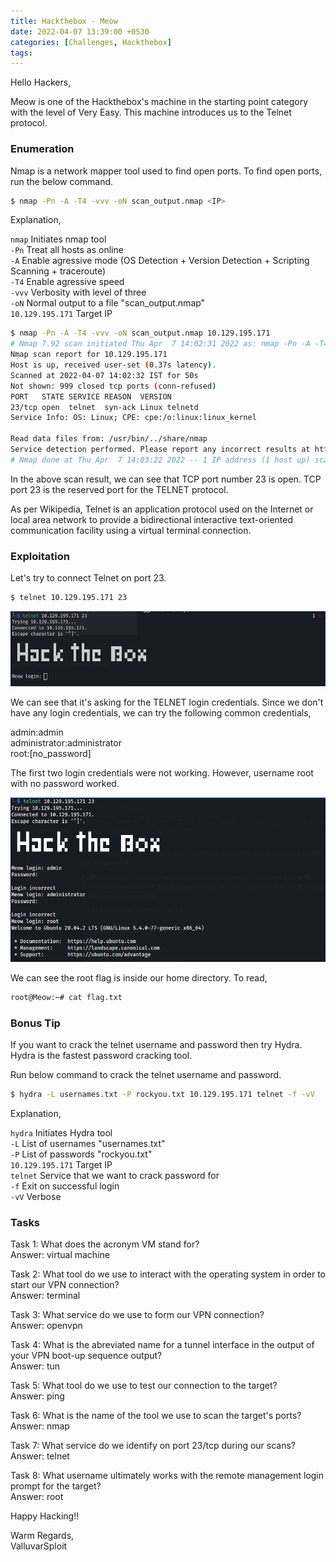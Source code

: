 ```yaml
---
title: Hackthebox - Meow
date: 2022-04-07 13:39:00 +0530
categories: [Challenges, Hackthebox]
tags:
---
```


Hello Hackers,  

Meow is one of the Hackthebox's machine in the starting point category with the level of Very Easy. This machine introduces us to the Telnet protocol.

### Enumeration 
Nmap is a network mapper tool used to find open ports. To find open ports, run the below command.

```bash
$ nmap -Pn -A -T4 -vvv -oN scan_output.nmap <IP>
```
Explanation,

`nmap` Initiates nmap tool   
`-Pn` Treat all hosts as online   
`-A` Enable agressive mode (OS Detection + Version Detection + Scripting Scanning + traceroute)  
`-T4` Enable agressive speed  
`-vvv` Verbosity with level of three  
`-oN` Normal output to  a file "scan_output.nmap"  
`10.129.195.171` Target IP

```bash
$ nmap -Pn -A -T4 -vvv -oN scan_output.nmap 10.129.195.171
# Nmap 7.92 scan initiated Thu Apr  7 14:02:31 2022 as: nmap -Pn -A -T4 -vvv -oN nmap/all-ports 10.129.195.171
Nmap scan report for 10.129.195.171
Host is up, received user-set (0.37s latency).
Scanned at 2022-04-07 14:02:32 IST for 50s
Not shown: 999 closed tcp ports (conn-refused)
PORT   STATE SERVICE REASON  VERSION
23/tcp open  telnet  syn-ack Linux telnetd
Service Info: OS: Linux; CPE: cpe:/o:linux:linux_kernel

Read data files from: /usr/bin/../share/nmap
Service detection performed. Please report any incorrect results at https://nmap.org/submit/ .
# Nmap done at Thu Apr  7 14:03:22 2022 -- 1 IP address (1 host up) scanned in 51.05 seconds
```

In the above scan result, we can see that TCP port number 23 is open. TCP port 23 is the reserved port for the TELNET protocol.

As per Wikipedia, Telnet is an application protocol used on the Internet or local area network to provide a bidirectional interactive text-oriented communication facility using a virtual terminal connection.

### Exploitation

Let's try to connect Telnet on port 23.

```bash
$ telnet 10.129.195.171 23
```
![telnet login](/assets/posts_assets/2022-04-07-Meow/2022-4-07-Meow-telnet-login.png)

We can see that it's asking for the TELNET login credentials. Since we don't have any login credentials, we can try the following common credentials,  

admin:admin  
administrator:administrator  
root:[no_password]

The first two login credentials were not working. However, username root with no password worked.

![telnet login success](/assets/posts_assets/2022-04-07-Meow/2022-4-07-Meow-telnet-login-success.png)

We can see the root flag is inside our home directory. To read,

```bash
root@Meow:~# cat flag.txt
```

### Bonus Tip
If you want to crack the telnet username and password then try Hydra. Hydra is the fastest password cracking tool.

Run below command to crack the telnet username and password.

```bash
$ hydra -L usernames.txt -P rockyou.txt 10.129.195.171 telnet -f -vV
```

Explanation,

`hydra` Initiates Hydra tool  
`-L` List of usernames "usernames.txt"  
`-P` List of passwords "rockyou.txt"  
`10.129.195.171` Target IP  
`telnet` Service that we want to crack password for  
`-f` Exit on successful login  
`-vV` Verbose


### Tasks
Task 1: What does the acronym VM stand for?  
Answer: virtual machine

Task 2: What tool do we use to interact with the operating system in order to start our VPN connection?   
Answer: terminal

Task 3: What service do we use to form our VPN connection?   
Answer: openvpn

Task 4: What is the abreviated name for a tunnel interface in the output of your VPN boot-up sequence output?   
Answer: tun

Task 5: What tool do we use to test our connection to the target?   
Answer: ping

Task 6: What is the name of the tool we use to scan the target's ports?   
Answer: nmap

Task 7: What service do we identify on port 23/tcp during our scans?   
Answer: telnet

Task 8: What username ultimately works with the remote management login prompt for the target?   
Answer: root

Happy Hacking!!

Warm Regards,  
ValluvarSploit